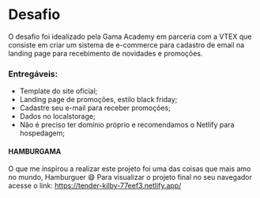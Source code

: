 # Desafio

O desafio foi idealizado pela Gama Academy em parceria com a VTEX que consiste em criar um sistema de e-commerce para cadastro de email na landing page para recebimento de novidades e promoções.

### Entregáveis:

* Template do site oficial;
* Landing page de promoções, estilo black friday; 
* Cadastre seu e-mail para receber promoções;
* Dados no localstorage;
* Não é preciso ter domínio próprio e recomendamos o Netlify para hospedagem;

#### HAMBURGAMA
O que me inspirou a realizar este projeto foi uma das coisas que mais amo no mundo, Hamburguer :smile:
Para visualizar o projeto final no seu navegador acesse o link: https://tender-kilby-77eef3.netlify.app/ 
